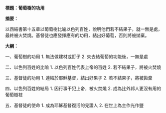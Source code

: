 **標題：葡萄樹的功用**

**摘要：**

以西結書第十五章以葡萄樹比喻以色列百姓，說明他們若不結果子，就一無是處，最終被火焚燒。基督徒也應發揮應有的功用，結出好葡萄，否則將被拋棄。

**大綱：**

一、葡萄樹的功用
    1. 無法做建材或釘子
    2. 失去結葡萄的功能後，一無是處

二、以色列百姓的比喻
    1. 以色列百姓代表上帝的百姓
    2. 若不結果子，將被火焚燒

三、基督徒的功用
    1. 連結於耶穌基督，結出好果子
    2. 若不結果子，將被拋棄

四、以色列百姓的結局
    1. 因行事干犯上帝，被火焚燒
    2. 成為比外邦人更沒有用的葡萄樹枝

五、基督徒的使命
    1. 成為耶穌基督復活的見證人
    2. 在世上為主作光作鹽